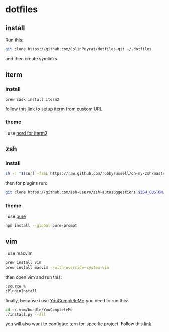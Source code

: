 # dotfiles

## install
Run this:

```bash
git clone https://github.com/ColinPeyrat/dotfiles.git ~/.dotfiles
```
and then create symlinks

## iterm

### install
```bash
brew cask install iterm2
```
follow this [link](http://stratus3d.com/blog/2015/02/28/sync-iterm2-profile-with-dotfiles-repository/) to setup iterm from custom URL

### theme
i use [nord for iterm2](https://github.com/arcticicestudio/nord-iterm2)

## zsh

### install
```bash
sh -c "$(curl -fsSL https://raw.github.com/robbyrussell/oh-my-zsh/master/tools/install.sh)"
```

then for plugins run:
```bash
git clone https://github.com/zsh-users/zsh-autosuggestions $ZSH_CUSTOM/plugins/zsh-autosuggestions
```

### theme
i use [pure](https://github.com/sindresorhus/pure)
```bash
npm install --global pure-prompt
```

## vim

i use macvim

```bash
brew install vim
brew install macvim --with-override-system-vim
```

then open vim and run this:

```bash
:source %
:PluginInstall
```

finally, because i use [YouCompleteMe](https://github.com/Valloric/YouCompleteMe) you need to run this:
```bash
cd ~/.vim/bundle/YouCompleteMe
./install.py --all
```

you will also want to configure tern for specific project. Follow this [link](https://stackoverflow.com/questions/41371789/figuring-out-javascript-libraries-for-vim-autocompletion-with-ternjs-in-tern-pr/41377689#41377689)
